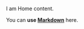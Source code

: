 I am Home content.

You can **use [Markdown](https://daringfireball.net/projects/markdown/syntax)** here.
